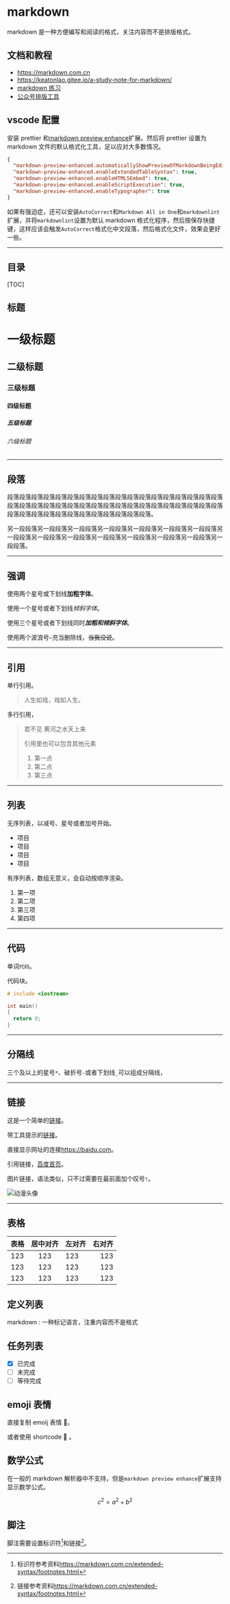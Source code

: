 # markdown

markdown 是一种方便编写和阅读的格式，关注内容而不是排版格式。

## 文档和教程

- <https://markdown.com.cn>
- <https://keatonlao.gitee.io/a-study-note-for-markdown/>
- [markdown 练习](https://www.markdowntutorial.com/zh-cn/)
- [公众号排版工具](https://markdown.com.cn/editor/)

## vscode 配置

安装 prettier 和[markdown preview enhance](https://shd101wyy.github.io/markdown-preview-enhanced/)扩展。然后将 prettier 设置为 markdown 文件的默认格式化工具，足以应对大多数情况。

```json
{
  "markdown-preview-enhanced.automaticallyShowPreviewOfMarkdownBeingEdited": true,
  "markdown-preview-enhanced.enableExtendedTableSyntax": true,
  "markdown-preview-enhanced.enableHTML5Embed": true,
  "markdown-preview-enhanced.enableScriptExecution": true,
  "markdown-preview-enhanced.enableTypographer": true
}
```

如果有强迫症，还可以安装`AutoCorrect`和`Markdown All in One`和`markdownlint`扩展，并将`markdownlint`设置为默认 markdown 格式化程序，然后按保存快捷键，这样应该会触发`AutoCorrect`格式化中文段落，然后格式化文件，效果会更好一些。

---

## 目录

[TOC]

## 标题

# 一级标题

## 二级标题

### 三级标题

#### 四级标题

##### 五级标题

###### 六级标题

---

## 段落

段落段落段落段落段落段落段落段落段落段落段落段落段落段落段落段落段落段落段落段落段落段落段落段落段落段落段落段落段落段落段落段落段落段落段落段落段落段落段落段落段落段落段落段落段落段落段落段落。

另一段段落另一段段落另一段段落另一段段落另一段段落另一段段落另一段段落另一段段落另一段段落另一段段落另一段段落另一段段落另一段段落另一段段落另一段段落。

---

## 强调

使用两个星号或下划线**加粗字体**。

使用一个星号或者下划线*倾斜字体*。

使用三个星号或者下划线同时***加粗和倾斜字体***。

使用两个波浪号`~`充当删除线，~~当我没说~~。

---

## 引用

单行引用。

> 人生如戏，戏如人生。

多行引用，

> 君不见
> 黄河之水天上来
>
> 引用里也可以包含其他元素
>
> 1. 第一点
> 1. 第二点
> 1. 第三点

---

## 列表

无序列表，以减号、星号或者加号开始。

- 项目
- 项目
- 项目
- 项目

有序列表，数组无意义，会自动按顺序渲染。

1. 第一项
1. 第二项
1. 第三项
1. 第四项

---

## 代码

单词`代码`。

代码块。

```cpp
# include <iostream>

int main()
{
  return 0;
}
```

---

## 分隔线

三个及以上的星号`*`、破折号`-`或者下划线`_`可以组成分隔线，

---

## 链接

这是一个简单的[链接](link)。

带工具提示的[链接](link "工具提示")。

直接显示网址的连接<https://baidu.com>。

引用链接，[百度首页][1]。

[1]: https://www.baidu.com/

图片链接，语法类似，只不过需要在最前面加个叹号`!`。

![动漫头像](https://gimg2.baidu.com/image_search/src=http%3A%2F%2Fc-ssl.duitang.com%2Fuploads%2Fblog%2F202107%2F28%2F20210728204741_a1fd0.thumb.1000_0.png&refer=http%3A%2F%2Fc-ssl.duitang.com&app=2002&size=f9999,10000&q=a80&n=0&g=0n&fmt=auto?sec=1651730896&t=bbc199118f455369bd3e4ab198805dee)

---

## 表格

| 表格 | 居中对齐 | 左对齐 | 右对齐 |
| ---- | :------: | :----- | -----: |
| 123  |   123    | 123    |    123 |
| 123  |   123    | 123    |    123 |
| 123  |   123    | 123    |    123 |

## 定义列表

markdown
: 一种标记语言，注重内容而不是格式

## 任务列表

- [x] 已完成
- [ ] 未完成
- [ ] 等待完成

## emoji 表情

直接复制 emoij 表情 🎉。

或者使用 shortcode :clown_face: 。

## 数学公式

在一般的 markdown 解析器中不支持，但是`markdown preview enhance`扩展支持显示数学公式。

$$
c^2=a^2+b^2
$$

## 脚注

脚注需要设置标识符[^id]和链接[^link]。

[^id]: 标识符参考资料<https://markdown.com.cn/extended-syntax/footnotes.html>
[^link]: 链接参考资料<https://markdown.com.cn/extended-syntax/footnotes.html>
